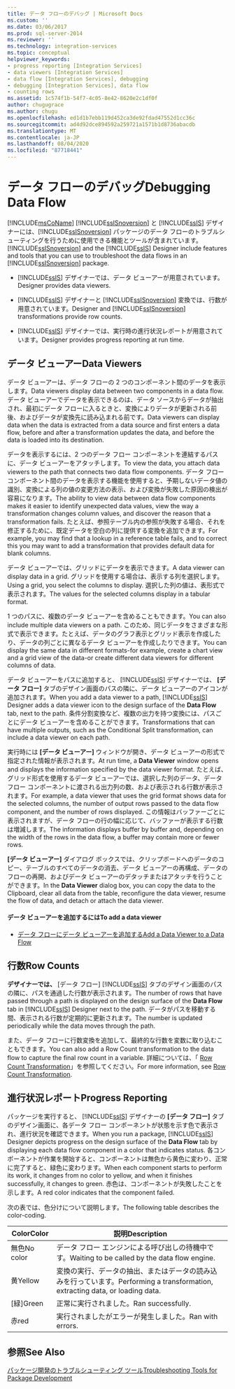 ```yaml
---
title: データ フローのデバッグ | Microsoft Docs
ms.custom: ''
ms.date: 03/06/2017
ms.prod: sql-server-2014
ms.reviewer: ''
ms.technology: integration-services
ms.topic: conceptual
helpviewer_keywords:
- progress reporting [Integration Services]
- data viewers [Integration Services]
- data flow [Integration Services], debugging
- debugging [Integration Services], data flow
- counting rows
ms.assetid: 1c574f1b-54f7-4c05-8e42-8620e2c1df0f
author: chugugrace
ms.author: chugu
ms.openlocfilehash: ed1d1b7ebb119d452ca3de92fdad47552d1cc36c
ms.sourcegitcommit: ad4d92dce894592a259721a1571b1d8736abacdb
ms.translationtype: MT
ms.contentlocale: ja-JP
ms.lasthandoff: 08/04/2020
ms.locfileid: "87718441"
---
```

# <a name="debugging-data-flow"></a><span data-ttu-id="9d955-102">データ フローのデバッグ</span><span class="sxs-lookup"><span data-stu-id="9d955-102">Debugging Data Flow</span></span>
  [!INCLUDE[msCoName](../../includes/msconame-md.md)] <span data-ttu-id="9d955-103">[!INCLUDE[ssISnoversion](../../includes/ssisnoversion-md.md)] と [!INCLUDE[ssIS](../../includes/ssis-md.md)] デザイナーには、[!INCLUDE[ssISnoversion](../../includes/ssisnoversion-md.md)] パッケージのデータ フローのトラブルシューティングを行うために使用できる機能とツールが含まれています。</span><span class="sxs-lookup"><span data-stu-id="9d955-103">[!INCLUDE[ssISnoversion](../../includes/ssisnoversion-md.md)] and the [!INCLUDE[ssIS](../../includes/ssis-md.md)] Designer include features and tools that you can use to troubleshoot the data flows in an [!INCLUDE[ssISnoversion](../../includes/ssisnoversion-md.md)] package.</span></span>  
  
-   [!INCLUDE[ssIS](../../includes/ssis-md.md)] <span data-ttu-id="9d955-104">デザイナーでは、データ ビューアーが用意されています。</span><span class="sxs-lookup"><span data-stu-id="9d955-104">Designer provides data viewers.</span></span>  
  
-   [!INCLUDE[ssIS](../../includes/ssis-md.md)] <span data-ttu-id="9d955-105">デザイナーと [!INCLUDE[ssISnoversion](../../includes/ssisnoversion-md.md)] 変換では、行数が用意されています。</span><span class="sxs-lookup"><span data-stu-id="9d955-105">Designer and [!INCLUDE[ssISnoversion](../../includes/ssisnoversion-md.md)] transformations provide row counts.</span></span>  
  
-   [!INCLUDE[ssIS](../../includes/ssis-md.md)] <span data-ttu-id="9d955-106">デザイナーでは、実行時の進行状況レポートが用意されています。</span><span class="sxs-lookup"><span data-stu-id="9d955-106">Designer provides progress reporting at run time.</span></span>  
  
## <a name="data-viewers"></a><span data-ttu-id="9d955-107">データ ビューアー</span><span class="sxs-lookup"><span data-stu-id="9d955-107">Data Viewers</span></span>  
 <span data-ttu-id="9d955-108">データ ビューアーは、データ フローの 2 つのコンポーネント間のデータを表示します。</span><span class="sxs-lookup"><span data-stu-id="9d955-108">Data viewers display data between two components in a data flow.</span></span> <span data-ttu-id="9d955-109">データ ビューアーでデータを表示できるのは、データ ソースからデータが抽出され、最初にデータ フローに入るときと、変換によりデータが更新される前後、およびデータが変換先に読み込まれる前です。</span><span class="sxs-lookup"><span data-stu-id="9d955-109">Data viewers can display data when the data is extracted from a data source and first enters a data flow, before and after a transformation updates the data, and before the data is loaded into its destination.</span></span>  
  
 <span data-ttu-id="9d955-110">データを表示するには、2 つのデータ フロー コンポーネントを連結するパスに、データ ビューアーをアタッチします。</span><span class="sxs-lookup"><span data-stu-id="9d955-110">To view the data, you attach data viewers to the path that connects two data flow components.</span></span> <span data-ttu-id="9d955-111">データ フロー コンポーネント間のデータを表示する機能を使用すると、予期しないデータ値の識別、変換による列の値の変更方法の表示、および変換が失敗した原因の検出が容易になります。</span><span class="sxs-lookup"><span data-stu-id="9d955-111">The ability to view data between data flow components makes it easier to identify unexpected data values, view the way a transformation changes column values, and discover the reason that a transformation fails.</span></span> <span data-ttu-id="9d955-112">たとえば、参照テーブル内の参照が失敗する場合、それを修正するために、既定データを空白の列に提供する変換を追加できます。</span><span class="sxs-lookup"><span data-stu-id="9d955-112">For example, you may find that a lookup in a reference table fails, and to correct this you may want to add a transformation that provides default data for blank columns.</span></span>  
  
 <span data-ttu-id="9d955-113">データ ビューアーでは、グリッドにデータを表示できます。</span><span class="sxs-lookup"><span data-stu-id="9d955-113">A data viewer can display data in a grid.</span></span> <span data-ttu-id="9d955-114">グリッドを使用する場合は、表示する列を選択します。</span><span class="sxs-lookup"><span data-stu-id="9d955-114">Using a grid, you select the columns to display.</span></span> <span data-ttu-id="9d955-115">選択した列の値は、表形式で表示されます。</span><span class="sxs-lookup"><span data-stu-id="9d955-115">The values for the selected columns display in a tabular format.</span></span>  
  
 <span data-ttu-id="9d955-116">1 つのパスに、複数のデータ ビューアーを含めることもできます。</span><span class="sxs-lookup"><span data-stu-id="9d955-116">You can also include multiple data viewers on a path.</span></span> <span data-ttu-id="9d955-117">このため、同じデータをさまざまな形式で表示できます。たとえば、データのグラフ表示とグリッド表示を作成したり、データの列ごとに異なるデータ ビューアーを作成したりできます。</span><span class="sxs-lookup"><span data-stu-id="9d955-117">You can display the same data in different formats-for example, create a chart view and a grid view of the data-or create different data viewers for different columns of data.</span></span>  
  
 <span data-ttu-id="9d955-118">データ ビューアーをパスに追加すると、 [!INCLUDE[ssIS](../../includes/ssis-md.md)] デザイナーでは、 **[データ フロー]** タブのデザイン画面のパスの隣に、データ ビューアーのアイコンが追加されます。</span><span class="sxs-lookup"><span data-stu-id="9d955-118">When you add a data viewer to a path, [!INCLUDE[ssIS](../../includes/ssis-md.md)] Designer adds a data viewer icon to the design surface of the **Data Flow** tab, next to the path.</span></span> <span data-ttu-id="9d955-119">条件分割変換など、複数の出力を持つ変換には、パスごとにデータ ビューアーを含めることができます。</span><span class="sxs-lookup"><span data-stu-id="9d955-119">Transformations that can have multiple outputs, such as the Conditional Split transformation, can include a data viewer on each path.</span></span>  
  
 <span data-ttu-id="9d955-120">実行時には **[データ ビューアー]** ウィンドウが開き、データ ビューアーの形式で指定された情報が表示されます。</span><span class="sxs-lookup"><span data-stu-id="9d955-120">At run time, a **Data Viewer** window opens and displays the information specified by the data viewer format.</span></span> <span data-ttu-id="9d955-121">たとえば、グリッド形式を使用するデータ ビューアーでは、選択した列のデータ、データ フロー コンポーネントに渡される出力列の数、および表示される行数が表示されます。</span><span class="sxs-lookup"><span data-stu-id="9d955-121">For example, a data viewer that uses the grid format shows data for the selected columns, the number of output rows passed to the data flow component, and the number of rows displayed.</span></span> <span data-ttu-id="9d955-122">この情報はバッファーごとに表示されますが、データ フローの行の幅に応じて、バッファーが表示する行数は増減します。</span><span class="sxs-lookup"><span data-stu-id="9d955-122">The information displays buffer by buffer and, depending on the width of the rows in the data flow, a buffer may contain more or fewer rows.</span></span>  
  
 <span data-ttu-id="9d955-123">**[データ ビューアー]** ダイアログ ボックスでは、クリップボードへのデータのコピー、テーブルのすべてのデータの消去、データ ビューアーの再構成、データのフローの再開、およびデータ ビューアーのデタッチまたはアタッチを行うことができます。</span><span class="sxs-lookup"><span data-stu-id="9d955-123">In the **Data Viewer** dialog box, you can copy the data to the Clipboard, clear all data from the table, reconfigure the data viewer, resume the flow of data, and detach or attach the data viewer.</span></span>  
  
#### <a name="to-add-a-data-viewer"></a><span data-ttu-id="9d955-124">データ ビューアーを追加するには</span><span class="sxs-lookup"><span data-stu-id="9d955-124">To add a data viewer</span></span>  
  
-   [<span data-ttu-id="9d955-125">データ フローにデータ ビューアーを追加する</span><span class="sxs-lookup"><span data-stu-id="9d955-125">Add a Data Viewer to a Data Flow</span></span>](../add-a-data-viewer-to-a-data-flow.md)  
  
## <a name="row-counts"></a><span data-ttu-id="9d955-126">行数</span><span class="sxs-lookup"><span data-stu-id="9d955-126">Row Counts</span></span>  
 <span data-ttu-id="9d955-127">**デザイナーでは、** [データ フロー] [!INCLUDE[ssIS](../../includes/ssis-md.md)] タブのデザイン画面のパスの隣に、パスを通過した行数が表示されます。</span><span class="sxs-lookup"><span data-stu-id="9d955-127">The number of rows that have passed through a path is displayed on the design surface of the **Data Flow** tab in [!INCLUDE[ssIS](../../includes/ssis-md.md)] Designer next to the path.</span></span> <span data-ttu-id="9d955-128">データがパスを移動する間、表示される行数が定期的に更新されます。</span><span class="sxs-lookup"><span data-stu-id="9d955-128">The number is updated periodically while the data moves through the path.</span></span>  
  
 <span data-ttu-id="9d955-129">また、データ フローに行数変換を追加して、最終的な行数を変数に取り込むこともできます。</span><span class="sxs-lookup"><span data-stu-id="9d955-129">You can also add a Row Count transformation to the data flow to capture the final row count in a variable.</span></span> <span data-ttu-id="9d955-130">詳細については、「 [Row Count Transformation](../data-flow/transformations/row-count-transformation.md)」を参照してください。</span><span class="sxs-lookup"><span data-stu-id="9d955-130">For more information, see [Row Count Transformation](../data-flow/transformations/row-count-transformation.md).</span></span>  
  
## <a name="progress-reporting"></a><span data-ttu-id="9d955-131">進行状況レポート</span><span class="sxs-lookup"><span data-stu-id="9d955-131">Progress Reporting</span></span>  
 <span data-ttu-id="9d955-132">パッケージを実行すると、 [!INCLUDE[ssIS](../../includes/ssis-md.md)] デザイナーの **[データ フロー]** タブのデザイン画面に、各データ フロー コンポーネントが状態を示す色で表示され、進行状況を確認できます。</span><span class="sxs-lookup"><span data-stu-id="9d955-132">When you run a package, [!INCLUDE[ssIS](../../includes/ssis-md.md)] Designer depicts progress on the design surface of the **Data Flow** tab by displaying each data flow component in a color that indicates status.</span></span> <span data-ttu-id="9d955-133">各コンポーネントが作業を開始すると、コンポーネントは無色から黄色に変わり、正常に完了すると、緑色に変わります。</span><span class="sxs-lookup"><span data-stu-id="9d955-133">When each component starts to perform its work, it changes from no color to yellow, and when it finishes successfully, it changes to green.</span></span> <span data-ttu-id="9d955-134">赤色は、コンポーネントが失敗したことを示します。</span><span class="sxs-lookup"><span data-stu-id="9d955-134">A red color indicates that the component failed.</span></span>  
  
 <span data-ttu-id="9d955-135">次の表では、色分けについて説明します。</span><span class="sxs-lookup"><span data-stu-id="9d955-135">The following table describes the color-coding.</span></span>  
  
|<span data-ttu-id="9d955-136">Color</span><span class="sxs-lookup"><span data-stu-id="9d955-136">Color</span></span>|<span data-ttu-id="9d955-137">説明</span><span class="sxs-lookup"><span data-stu-id="9d955-137">Description</span></span>|  
|-----------|-----------------|  
|<span data-ttu-id="9d955-138">無色</span><span class="sxs-lookup"><span data-stu-id="9d955-138">No color</span></span>|<span data-ttu-id="9d955-139">データ フロー エンジンによる呼び出しの待機中です。</span><span class="sxs-lookup"><span data-stu-id="9d955-139">Waiting to be called by the data flow engine.</span></span>|  
|<span data-ttu-id="9d955-140">黄</span><span class="sxs-lookup"><span data-stu-id="9d955-140">Yellow</span></span>|<span data-ttu-id="9d955-141">変換の実行、データの抽出、またはデータの読み込みを行っています。</span><span class="sxs-lookup"><span data-stu-id="9d955-141">Performing a transformation, extracting data, or loading data.</span></span>|  
|<span data-ttu-id="9d955-142">[緑]</span><span class="sxs-lookup"><span data-stu-id="9d955-142">Green</span></span>|<span data-ttu-id="9d955-143">正常に実行されました。</span><span class="sxs-lookup"><span data-stu-id="9d955-143">Ran successfully.</span></span>|  
|<span data-ttu-id="9d955-144">赤</span><span class="sxs-lookup"><span data-stu-id="9d955-144">red</span></span>|<span data-ttu-id="9d955-145">実行されましたがエラーが発生しました。</span><span class="sxs-lookup"><span data-stu-id="9d955-145">Ran with errors.</span></span>|  
  
## <a name="see-also"></a><span data-ttu-id="9d955-146">参照</span><span class="sxs-lookup"><span data-stu-id="9d955-146">See Also</span></span>  
 [<span data-ttu-id="9d955-147">パッケージ開発のトラブルシューティング ツール</span><span class="sxs-lookup"><span data-stu-id="9d955-147">Troubleshooting Tools for Package Development</span></span>](troubleshooting-tools-for-package-development.md)  
  
  
